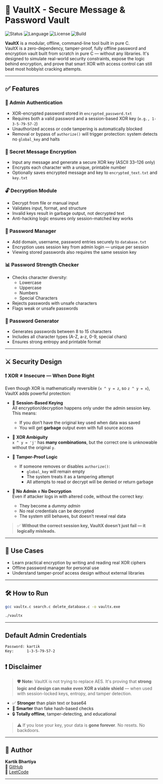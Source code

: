 # 🔐 VaultX - Secure Message & Password Vault

![Status](https://img.shields.io/badge/status-active-brightgreen)
![Language](https://img.shields.io/badge/language-C-blue)
![License](https://img.shields.io/badge/license-MIT-green)
![Build](https://img.shields.io/badge/build-passing-success)



**VaultX** is a modular, offline, command-line tool built in pure C.  
VaultX is a zero-dependency, tamper-proof, fully offline password and encryption vault built from scratch in pure C — without any libraries.
It's designed to simulate real-world security constraints, expose the logic behind encryption, and prove that smart XOR with access control can still beat most hobbyist cracking attempts.


---

## ✅ Features

### 🔑 Admin Authentication
- XOR-encrypted password stored in `encrypted_password.txt`
- Requires both a valid password and a session-based XOR key (`e.g., 1-3-5-79-57-2`)
- Unauthorized access or code tampering is automatically blocked
- Removal or bypass of `authorize()` will trigger protection: system detects no `global_key` and halts

### 📄 Secret Message Encryption
- Input any message and generate a secure XOR key (ASCII 33–126 only)
- Encrypts each character with a unique, printable number
- Optionally saves encrypted message and key to `encrypted_text.txt` and `key.txt`

### 🔓 Decryption Module
- Decrypt from file or manual input
- Validates input, format, and structure
- Invalid keys result in garbage output, not decrypted text
- Anti-hacking logic ensures only session-matched key works

### 🧾 Password Manager 
- Add domain, username, password entries securely to `database.txt`
- Encryption uses session key from admin login — unique per session
- Viewing stored passwords also requires the same session key

### 📊 Password Strength Checker
- Checks character diversity:
  - Lowercase
  - Uppercase
  - Numbers
  - Special Characters
- Rejects passwords with unsafe characters
- Flags weak or unsafe passwords

### 🧠 Password Generator
- Generates passwords between 8 to 15 characters
- Includes all character types (A-Z, a-z, 0-9, special chars)
- Ensures strong entropy and printable format

---

## ⚔️ Security Design

### ❗ XOR ≠ Insecure — When Done Right

Even though XOR is mathematically reversible (`x ^ y = z`, so `z ^ y = x`), VaultX adds powerful protection:

- 🔁 **Session-Based Keying**  
  All encryption/decryption happens only under the admin session key. This means:
  - If you don’t have the original key used when data was saved
  - You will get **garbage** output even with full source access

- 🧠 **XOR Ambiguity**  
  `x ^ y = 'j'` has **many combinations**, but the correct one is unknowable without the original `y`.

- 🧱 **Tamper-Proof Logic**  
  - If someone removes or disables `authorize()`:
    - `global_key` will remain empty
    - The system treats it as a tampering attempt
    - All attempts to read or decrypt will be denied or return garbage

- 🧊 **No Admin = No Decryption**  
  Even if attacker logs in with altered code, without the correct key:
  - They become a *dummy admin*
  - No real credentials can be decrypted
  - The system still behaves, but doesn’t reveal real data

> ✅ **Without the correct session key, VaultX doesn’t just fail — it logically misleads.**
---
## 💼 Use Cases

- Learn practical encryption by writing and reading real XOR ciphers
- Offline password manager for personal use
- Understand tamper-proof access design without external libraries

---

## 🛠️ How to Run

```bash
gcc vaultx.c search.c delete_database.c -o vaultx.exe
```
```bash
./vaultx
```

---

## Default Admin Credentials
```bash
Password: kartik
Key:      1-3-5-79-57-2
```

## ❗ Disclaimer

> 🛡️ **Note:** VaultX is not trying to replace AES. It's proving that **strong logic and design can make even XOR a viable shield** — when used with session-locked keys, entropy, and tamper detection.


- ✅ **Stronger** than plain text or base64  
- 🧠 **Smarter** than fake hash-based checks  
- 🔒 **Totally offline**, tamper-detecting, and educational  

> ⚠️ If you lose your key, your data is **gone forever**. No resets. No backdoors.

---

## 👤 Author

**Kartik Bhartiya**  
🔗 [GitHub](https://github.com/kartikbhartiya)  
🧠 [LeetCode](https://leetcode.com/kartikbhartiya)

---


